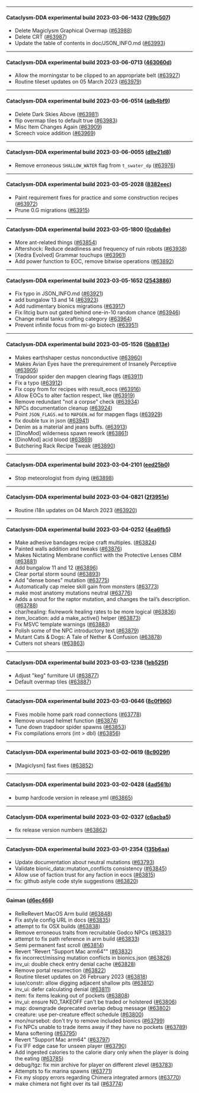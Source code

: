 
---

#### Cataclysm-DDA experimental build 2023-03-06-1432 ([799c507](https://github.com/CleverRaven/Cataclysm-DDA/releases/tag/cdda-experimental-2023-03-06-1432))

* Delete Magiclysm Graphical Overmap ([#63988](https://github.com/CleverRaven/Cataclysm-DDA/pull/63988))
* Delete CRT ([#63987](https://github.com/CleverRaven/Cataclysm-DDA/pull/63987))
* Update the table of contents in doc/JSON_INFO.md ([#63993](https://github.com/CleverRaven/Cataclysm-DDA/pull/63993))

---

#### Cataclysm-DDA experimental build 2023-03-06-0713 ([463060d](https://github.com/CleverRaven/Cataclysm-DDA/releases/tag/cdda-experimental-2023-03-06-0713))

* Allow the morningstar to be clipped to an appropriate belt ([#63927](https://github.com/CleverRaven/Cataclysm-DDA/pull/63927))
* Routine tileset updates on 05 March 2023 ([#63979](https://github.com/CleverRaven/Cataclysm-DDA/pull/63979))

---

#### Cataclysm-DDA experimental build 2023-03-06-0514 ([adb4bf9](https://github.com/CleverRaven/Cataclysm-DDA/releases/tag/cdda-experimental-2023-03-06-0514))

* Delete Dark Skies Above ([#63981](https://github.com/CleverRaven/Cataclysm-DDA/pull/63981))
* flip overmap tiles to default true ([#63983](https://github.com/CleverRaven/Cataclysm-DDA/pull/63983))
* Misc Item Changes Again ([#63909](https://github.com/CleverRaven/Cataclysm-DDA/pull/63909))
* Screech voice addition ([#63969](https://github.com/CleverRaven/Cataclysm-DDA/pull/63969))

---

#### Cataclysm-DDA experimental build 2023-03-06-0055 ([d9e21d8](https://github.com/CleverRaven/Cataclysm-DDA/releases/tag/cdda-experimental-2023-03-06-0055))

* Remove erroneous `SHALLOW_WATER` flag from `t_swater_dp` ([#63976](https://github.com/CleverRaven/Cataclysm-DDA/pull/63976))

---

#### Cataclysm-DDA experimental build 2023-03-05-2028 ([8382eec](https://github.com/CleverRaven/Cataclysm-DDA/releases/tag/cdda-experimental-2023-03-05-2028))

* Paint requirement fixes for practice and some construction recipes ([#63972](https://github.com/CleverRaven/Cataclysm-DDA/pull/63972))
* Prune 0.G migrations ([#63915](https://github.com/CleverRaven/Cataclysm-DDA/pull/63915))

---

#### Cataclysm-DDA experimental build 2023-03-05-1800 ([0cdab8e](https://github.com/CleverRaven/Cataclysm-DDA/releases/tag/cdda-experimental-2023-03-05-1800))

* More ant-related things ([#63854](https://github.com/CleverRaven/Cataclysm-DDA/pull/63854))
* Aftershock: Reduce deadliness and frequency of ruin robots ([#63938](https://github.com/CleverRaven/Cataclysm-DDA/pull/63938))
* [Xedra Evolved] Grammar touchups ([#63961](https://github.com/CleverRaven/Cataclysm-DDA/pull/63961))
* Add power function to EOC, remove bitwise operations ([#63892](https://github.com/CleverRaven/Cataclysm-DDA/pull/63892))

---

#### Cataclysm-DDA experimental build 2023-03-05-1652 ([2543886](https://github.com/CleverRaven/Cataclysm-DDA/releases/tag/cdda-experimental-2023-03-05-1652))

* Fix typo in JSON_INFO.md ([#63921](https://github.com/CleverRaven/Cataclysm-DDA/pull/63921))
* add bungalow 13 and 14 ([#63923](https://github.com/CleverRaven/Cataclysm-DDA/pull/63923))
* Add rudimentary bionics migrations ([#63917](https://github.com/CleverRaven/Cataclysm-DDA/pull/63917))
* Fix litcig burn out gated behind one-in-10 random chance ([#63946](https://github.com/CleverRaven/Cataclysm-DDA/pull/63946))
* Change metal tanks crafting category ([#63964](https://github.com/CleverRaven/Cataclysm-DDA/pull/63964))
* Prevent infinite focus from mi-go biotech ([#63951](https://github.com/CleverRaven/Cataclysm-DDA/pull/63951))

---

#### Cataclysm-DDA experimental build 2023-03-05-1526 ([5bb813e](https://github.com/CleverRaven/Cataclysm-DDA/releases/tag/cdda-experimental-2023-03-05-1526))

* Makes earthshaper cestus nonconductive ([#63960](https://github.com/CleverRaven/Cataclysm-DDA/pull/63960))
* Makes Avian Eyes have the prerequirement of Insanely Perceptive ([#63905](https://github.com/CleverRaven/Cataclysm-DDA/pull/63905))
* Trapdoor spider den mapgen clearing flags ([#63911](https://github.com/CleverRaven/Cataclysm-DDA/pull/63911))
* Fix a typo ([#63912](https://github.com/CleverRaven/Cataclysm-DDA/pull/63912))
* Fix copy from for recipes with result_eocs ([#63916](https://github.com/CleverRaven/Cataclysm-DDA/pull/63916))
* Allow EOCs to alter faction respect, like ([#63919](https://github.com/CleverRaven/Cataclysm-DDA/pull/63919))
* Remove redundant "not a corpse" check ([#63934](https://github.com/CleverRaven/Cataclysm-DDA/pull/63934))
* NPCs documentation cleanup ([#63924](https://github.com/CleverRaven/Cataclysm-DDA/pull/63924))
* Point `JSON_FLAGS.md` to `MAPGEN.md` for mapgen flags ([#63929](https://github.com/CleverRaven/Cataclysm-DDA/pull/63929))
* fix double tux in json ([#63941](https://github.com/CleverRaven/Cataclysm-DDA/pull/63941))
* Denim as a material and jeans buffs. ([#63913](https://github.com/CleverRaven/Cataclysm-DDA/pull/63913))
* [DinoMod] wilderness spawn rework ([#63861](https://github.com/CleverRaven/Cataclysm-DDA/pull/63861))
* [DinoMod] acid blood ([#63869](https://github.com/CleverRaven/Cataclysm-DDA/pull/63869))
* Butchering Rack Recipe Tweak ([#63890](https://github.com/CleverRaven/Cataclysm-DDA/pull/63890))

---

#### Cataclysm-DDA experimental build 2023-03-04-2101 ([eed25b0](https://github.com/CleverRaven/Cataclysm-DDA/releases/tag/cdda-experimental-2023-03-04-2101))

* Stop meteorologist from dying ([#63898](https://github.com/CleverRaven/Cataclysm-DDA/pull/63898))

---

#### Cataclysm-DDA experimental build 2023-03-04-0821 ([2f3951e](https://github.com/CleverRaven/Cataclysm-DDA/releases/tag/cdda-experimental-2023-03-04-0821))

* Routine i18n updates on 04 March 2023 ([#63920](https://github.com/CleverRaven/Cataclysm-DDA/pull/63920))

---

#### Cataclysm-DDA experimental build 2023-03-04-0252 ([4ea6fb5](https://github.com/CleverRaven/Cataclysm-DDA/releases/tag/cdda-experimental-2023-03-04-0252))

* Make adhesive bandages recipe craft multiples. ([#63824](https://github.com/CleverRaven/Cataclysm-DDA/pull/63824))
* Painted walls addition and tweaks ([#63876](https://github.com/CleverRaven/Cataclysm-DDA/pull/63876))
* Makes Nictating Membrane conflict with the Protective Lenses CBM ([#63881](https://github.com/CleverRaven/Cataclysm-DDA/pull/63881))
* Add bungalow 11 and 12 ([#63896](https://github.com/CleverRaven/Cataclysm-DDA/pull/63896))
* Clear portal storm sound ([#63893](https://github.com/CleverRaven/Cataclysm-DDA/pull/63893))
* Add "dense bones" mutation ([#63775](https://github.com/CleverRaven/Cataclysm-DDA/pull/63775))
* Automatically cap melee skill gain from monsters ([#63773](https://github.com/CleverRaven/Cataclysm-DDA/pull/63773))
* make most anatomy mutations neutral ([#63776](https://github.com/CleverRaven/Cataclysm-DDA/pull/63776))
* Adds a snout for the raptor mutation, and changes the tail’s description. ([#63788](https://github.com/CleverRaven/Cataclysm-DDA/pull/63788))
* char/healing: fix/rework healing rates to be more logical ([#63836](https://github.com/CleverRaven/Cataclysm-DDA/pull/63836))
* item_location: add a make_active() helper ([#63873](https://github.com/CleverRaven/Cataclysm-DDA/pull/63873))
* Fix MSVC template warnings ([#63883](https://github.com/CleverRaven/Cataclysm-DDA/pull/63883))
* Polish some of the NPC introductory text ([#63879](https://github.com/CleverRaven/Cataclysm-DDA/pull/63879))
* Mutant Cats & Dogs: A Tale of Nether & Confusion ([#63878](https://github.com/CleverRaven/Cataclysm-DDA/pull/63878))
* Cutters not shears ([#63863](https://github.com/CleverRaven/Cataclysm-DDA/pull/63863))

---

#### Cataclysm-DDA experimental build 2023-03-03-1238 ([1eb525f](https://github.com/CleverRaven/Cataclysm-DDA/releases/tag/cdda-experimental-2023-03-03-1238))

* Adjust "keg" furniture UI ([#63877](https://github.com/CleverRaven/Cataclysm-DDA/pull/63877))
* Default overmap tiles ([#63887](https://github.com/CleverRaven/Cataclysm-DDA/pull/63887))

---

#### Cataclysm-DDA experimental build 2023-03-03-0646 ([8c0f960](https://github.com/CleverRaven/Cataclysm-DDA/releases/tag/cdda-experimental-2023-03-03-0646))

* Fixes mobile home park road connections ([#63778](https://github.com/CleverRaven/Cataclysm-DDA/pull/63778))
* Remove unused helmet function ([#63874](https://github.com/CleverRaven/Cataclysm-DDA/pull/63874))
* Tune down trapdoor spider spawns ([#63853](https://github.com/CleverRaven/Cataclysm-DDA/pull/63853))
* Fix compilations errors (int > dbl) ([#63856](https://github.com/CleverRaven/Cataclysm-DDA/pull/63856))

---

#### Cataclysm-DDA experimental build 2023-03-02-0619 ([8c9029f](https://github.com/CleverRaven/Cataclysm-DDA/releases/tag/cdda-experimental-2023-03-02-0619))

* [Magiclysm] fast fixes ([#63852](https://github.com/CleverRaven/Cataclysm-DDA/pull/63852))

---

#### Cataclysm-DDA experimental build 2023-03-02-0428 ([4ad561b](https://github.com/CleverRaven/Cataclysm-DDA/releases/tag/cdda-experimental-2023-03-02-0428))

* bump hardcode version in release.yml ([#63865](https://github.com/CleverRaven/Cataclysm-DDA/pull/63865))

---

#### Cataclysm-DDA experimental build 2023-03-02-0327 ([c6acba5](https://github.com/CleverRaven/Cataclysm-DDA/releases/tag/cdda-experimental-2023-03-02-0327))

* fix release version numbers ([#63862](https://github.com/CleverRaven/Cataclysm-DDA/pull/63862))

---

#### Cataclysm-DDA experimental build 2023-03-01-2354 ([135b6aa](https://github.com/CleverRaven/Cataclysm-DDA/releases/tag/cdda-experimental-2023-03-01-2354))

* Update documentation about neutral mutations ([#63793](https://github.com/CleverRaven/Cataclysm-DDA/pull/63793))
* Validate bionic_data::mutation_conflicts consistency ([#63845](https://github.com/CleverRaven/Cataclysm-DDA/pull/63845))
* Allow use of faction trust for any faction in eocs ([#63815](https://github.com/CleverRaven/Cataclysm-DDA/pull/63815))
* fix: github astyle code style suggestions ([#63820](https://github.com/CleverRaven/Cataclysm-DDA/pull/63820))

---

#### Gaiman ([d6ec466](https://github.com/CleverRaven/Cataclysm-DDA/releases/tag/0.G))

* ReReRevert MacOS Arm build ([#63848](https://github.com/CleverRaven/Cataclysm-DDA/pull/63848))
* Fix astyle config URL in docs ([#63835](https://github.com/CleverRaven/Cataclysm-DDA/pull/63835))
* attempt to fix OSX builds ([#63838](https://github.com/CleverRaven/Cataclysm-DDA/pull/63838))
* Remove erroneous traits from recruitable Godco NPCs ([#63831](https://github.com/CleverRaven/Cataclysm-DDA/pull/63831))
* attempt to fix path reference in arm build ([#63833](https://github.com/CleverRaven/Cataclysm-DDA/pull/63833))
* Semi permanent fast scroll ([#63814](https://github.com/CleverRaven/Cataclysm-DDA/pull/63814))
* Revert "Revert "Support Mac arm64"" ([#63832](https://github.com/CleverRaven/Cataclysm-DDA/pull/63832))
* fix incorrect/missing mutation conflicts in bionics.json ([#63826](https://github.com/CleverRaven/Cataclysm-DDA/pull/63826))
* inv_ui: double check entry denial cache ([#63828](https://github.com/CleverRaven/Cataclysm-DDA/pull/63828))
* Remove portal resurrection ([#63822](https://github.com/CleverRaven/Cataclysm-DDA/pull/63822))
* Routine tileset updates on 26 February 2023 ([#63818](https://github.com/CleverRaven/Cataclysm-DDA/pull/63818))
* iuse/constr: allow digging adjacent shallow pits ([#63812](https://github.com/CleverRaven/Cataclysm-DDA/pull/63812))
* inv_ui: defer calculating denial ([#63811](https://github.com/CleverRaven/Cataclysm-DDA/pull/63811))
* item: fix items leaking out of pockets ([#63808](https://github.com/CleverRaven/Cataclysm-DDA/pull/63808))
* inv_ui: ensure NO_TAKEOFF can't be traded or holstered ([#63806](https://github.com/CleverRaven/Cataclysm-DDA/pull/63806))
* map: downgrade deprecated overlap debug message ([#63802](https://github.com/CleverRaven/Cataclysm-DDA/pull/63802))
* creature: use per-creature effect schedule ([#63800](https://github.com/CleverRaven/Cataclysm-DDA/pull/63800))
* mon/nursebot: don't try to remove included bionics ([#63799](https://github.com/CleverRaven/Cataclysm-DDA/pull/63799))
* Fix NPCs unable to trade items away if they have no pockets ([#63789](https://github.com/CleverRaven/Cataclysm-DDA/pull/63789))
* Mana softening ([#63795](https://github.com/CleverRaven/Cataclysm-DDA/pull/63795))
* Revert "Support Mac arm64" ([#63797](https://github.com/CleverRaven/Cataclysm-DDA/pull/63797))
* Fix IFF edge case for unseen player ([#63790](https://github.com/CleverRaven/Cataclysm-DDA/pull/63790))
* Add ingested calories to the calorie diary only when the player is doing the eating ([#63785](https://github.com/CleverRaven/Cataclysm-DDA/pull/63785))
* debug/tgz: fix min archive for player on different zlevel ([#63783](https://github.com/CleverRaven/Cataclysm-DDA/pull/63783))
* Attempts to fix marina spawns ([#63771](https://github.com/CleverRaven/Cataclysm-DDA/pull/63771))
* Fix my sloppy errors regarding Chimera integrated armors ([#63770](https://github.com/CleverRaven/Cataclysm-DDA/pull/63770))
* make chimera not fight over its tail ([#63774](https://github.com/CleverRaven/Cataclysm-DDA/pull/63774))

